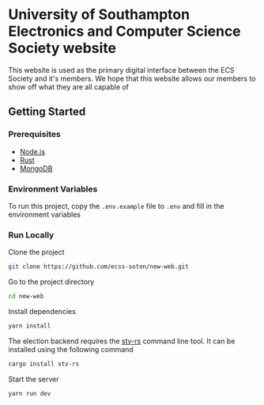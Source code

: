 # University of Southampton Electronics and Computer Science Society website

This website is used as the primary digital interface between the ECS Society and it's members. We hope that this
website allows our members to show off what they are all capable of

## Getting Started

### Prerequisites

- [Node.js](https://nodejs.org/en/download/)
- [Rust](https://www.rust-lang.org/tools/install)
- [MongoDB](https://www.mongodb.com/try/download/community)

### Environment Variables

To run this project, copy the `.env.example` file to `.env` and fill in the environment variables

### Run Locally

Clone the project

```bash
git clone https://github.com/ecss-soton/new-web.git
```

Go to the project directory

```bash
cd new-web
```

Install dependencies

```bash
yarn install
```

The election backend requires the [stv-rs](https://crates.io/crates/stv-rs) command line tool. It can be installed using
the following command

```bash
cargo install stv-rs
```

Start the server

```bash
yarn run dev
```

